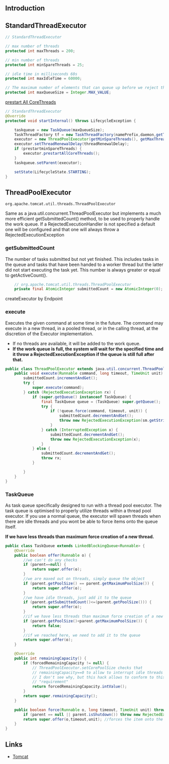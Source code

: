 ## Introduction


## StandardThreadExecutor

```java
// StandardThreadExecutor

// max number of threads
protected int maxThreads = 200;

// min number of threads
protected int minSpareThreads = 25;

// idle time in milliseconds 60s
protected int maxIdleTime = 60000;

// The maximum number of elements that can queue up before we reject them
protected int maxQueueSize = Integer.MAX_VALUE;
```

[prestart All CoreThreads](/docs/CS/Java/JDK/Concurrency/ThreadPoolExecutor.md?id=prestartCoreThread)

```java
// StandardThreadExecutor
@Override
protected void startInternal() throws LifecycleException {

    taskqueue = new TaskQueue(maxQueueSize);
    TaskThreadFactory tf = new TaskThreadFactory(namePrefix,daemon,getThreadPriority());
    executor = new ThreadPoolExecutor(getMinSpareThreads(), getMaxThreads(), maxIdleTime, TimeUnit.MILLISECONDS,taskqueue, tf);
    executor.setThreadRenewalDelay(threadRenewalDelay);
    if (prestartminSpareThreads) {
        executor.prestartAllCoreThreads();
    }
    taskqueue.setParent(executor);

    setState(LifecycleState.STARTING);
}
```

## ThreadPoolExecutor

`org.apache.tomcat.util.threads.ThreadPoolExecutor`

Same as a java.util.concurrent.ThreadPoolExecutor but implements a much more efficient getSubmittedCount() method, to be used to properly handle the work queue. 
If a RejectedExecutionHandler is not specified a default one will be configured and that one will always throw a RejectedExecutionException

### getSubmittedCount

The number of tasks submitted but not yet finished. 
This includes tasks in the queue and tasks that have been handed to a worker thread but the latter did not start executing the task yet. 
This number is always greater or equal to getActiveCount().

```java
    // org.apache.tomcat.util.threads.ThreadPoolExecutor
    private final AtomicInteger submittedCount = new AtomicInteger(0);
```

createExecutor by Endpoint

### execute

Executes the given command at some time in the future. 
The command may execute in a new thread, in a pooled thread, or in the calling thread, at the discretion of the Executor implementation. 
- If no threads are available, it will be added to the work queue. 
- **If the work queue is full, the system will wait for the specified time and it throw a RejectedExecutionException if the queue is still full after that.**

```java
public class ThreadPoolExecutor extends java.util.concurrent.ThreadPoolExecutor {
    public void execute(Runnable command, long timeout, TimeUnit unit) {
        submittedCount.incrementAndGet();
        try {
            super.execute(command);
        } catch (RejectedExecutionException rx) {
            if (super.getQueue() instanceof TaskQueue) {
                final TaskQueue queue = (TaskQueue) super.getQueue();
                try {
                    if (!queue.force(command, timeout, unit)) {
                        submittedCount.decrementAndGet();
                        throw new RejectedExecutionException(sm.getString("threadPoolExecutor.queueFull"));
                    }
                } catch (InterruptedException x) {
                    submittedCount.decrementAndGet();
                    throw new RejectedExecutionException(x);
                }
            } else {
                submittedCount.decrementAndGet();
                throw rx;
            }

        }
    }
} 
```

### TaskQueue

As task queue specifically designed to run with a thread pool executor. 
The task queue is optimised to properly utilize threads within a thread pool executor. 
If you use a normal queue, the executor will spawn threads when there are idle threads and you wont be able to force items onto the queue itself.

**If we have less threads than maximum force creation of a new thread.**

```java
public class TaskQueue extends LinkedBlockingQueue<Runnable> {
    @Override
    public boolean offer(Runnable o) {
        //we can't do any checks
        if (parent==null) {
            return super.offer(o);
        }
        //we are maxed out on threads, simply queue the object
        if (parent.getPoolSize() == parent.getMaximumPoolSize()) {
            return super.offer(o);
        }
        //we have idle threads, just add it to the queue
        if (parent.getSubmittedCount()<=(parent.getPoolSize())) {
            return super.offer(o);
        }
        //if we have less threads than maximum force creation of a new thread
        if (parent.getPoolSize()<parent.getMaximumPoolSize()) {
            return false;
        }
        //if we reached here, we need to add it to the queue
        return super.offer(o);
    }

    @Override
    public int remainingCapacity() {
        if (forcedRemainingCapacity != null) {
            // ThreadPoolExecutor.setCorePoolSize checks that
            // remainingCapacity==0 to allow to interrupt idle threads
            // I don't see why, but this hack allows to conform to this
            // "requirement"
            return forcedRemainingCapacity.intValue();
        }
        return super.remainingCapacity();
    }

    public boolean force(Runnable o, long timeout, TimeUnit unit) throws InterruptedException {
        if (parent == null || parent.isShutdown()) throw new RejectedExecutionException(sm.getString("taskQueue.notRunning"));
        return super.offer(o,timeout,unit); //forces the item onto the queue, to be used if the task is rejected
    }
}
```

## Links

- [Tomcat](/docs/CS/Java/Tomcat/Tomcat.md)
